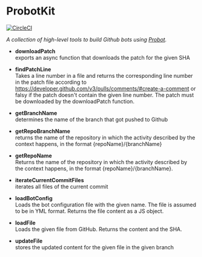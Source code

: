 # ProbotKit

[![CircleCI](https://circleci.com/gh/kevgo/probot-kit.svg?style=shield)](https://circleci.com/gh/kevgo/probot-kit)

_A collection of high-level tools to build Github bots using [Probot](https://probot.github.io)._

<a textrun="all-exported">

- **downloadPatch** <br>
  exports an async function that downloads the patch for the given SHA

- **findPatchLine** <br>
  Takes a line number in a file
  and returns the corresponding line number in the patch file
  according to https://developer.github.com/v3/pulls/comments/#create-a-comment
  or falsy if the patch doesn't contain the given line number.
  The patch must be downloaded by the downloadPatch function.

* **getBranchName** <br>
  determines the name of the branch that got pushed to Github

* **getRepoBranchName** <br>
  returns the name of the repository in which the activity described by the context happens,
  in the format {repoName}/{branchName}

* **getRepoName** <br>
  Returns the name of the repository in which the activity described by the context happens,
  in the format {repoName}/{branchName}.

* **iterateCurrentCommitFiles** <br>
  iterates all files of the current commit

* **loadBotConfig** <br>
  Loads the bot configuration file with the given name.
  The file is assumed to be in YML format.
  Returns the file content as a JS object.

* **loadFile** <br>
  Loads the given file from GitHub.
  Returns the content and the SHA.

* **updateFile** <br>
  stores the updated content for the given file in the given branch

</a>
